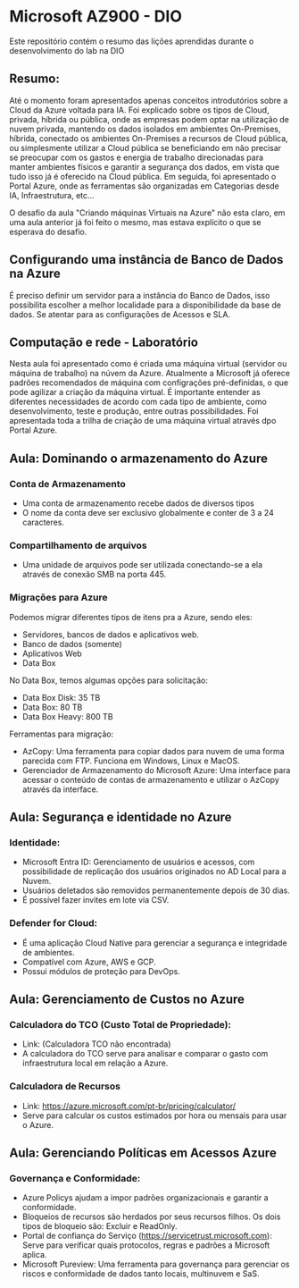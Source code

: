 # Microsoft AZ900 - DIO
Este repositório contém o resumo das lições aprendidas durante o desenvolvimento do lab na DIO

## Resumo:
Até o momento foram apresentados apenas conceitos introdutórios sobre a Cloud da Azure voltada para IA.
Foi explicado sobre os tipos de Cloud, privada, híbrida ou pública, onde as empresas podem optar na utilização de nuvem privada, mantendo os dados isolados em ambientes On-Premises, híbrida, conectado os ambientes On-Premises a recursos de Cloud pública, ou simplesmente utilizar a Cloud pública se beneficiando em não precisar se preocupar com os gastos e energia de trabalho direcionadas para manter ambientes físicos e garantir a segurança dos dados, em vista que tudo isso já é oferecido na Cloud pública.
Em seguida, foi apresentado o Portal Azure, onde as ferramentas são organizadas em Categorias desde IA, Infraestrutura, etc...

O desafio da aula "Criando máquinas Virtuais na Azure" não esta claro, em uma aula anterior já foi feito o mesmo, mas estava explícito o que se esperava do desafio.

## Configurando uma instância de Banco de Dados na Azure
É preciso definir um servidor para a instância do Banco de Dados, isso possibilita escolher a melhor localidade para a disponibilidade da base de dados.
Se atentar para as configurações de Acessos e SLA.

## Computação e rede - Laboratório
Nesta aula foi apresentado como é criada uma máquina virtual (servidor ou máquina de trabalho) na núvem da Azure.
Atualmente a Microsoft já oferece padrões recomendados de máquina com configrações pré-definidas, o que pode agilizar a criação da máquina virtual.
É importante entender as diferentes necessidades de acordo com cada tipo de ambiente, como desenvolvimento, teste e produção, entre outras possibilidades.
Foi apresentada toda a trilha de criação de uma máquina virtual através dpo Portal Azure.

## Aula: Dominando o armazenamento do Azure
### Conta de Armazenamento
- Uma conta de armazenamento recebe dados de diversos tipos
- O nome da conta deve ser exclusivo globalmente e conter de 3 a 24 caracteres.

### Compartilhamento de arquivos
- Uma unidade de arquivos pode ser utilizada conectando-se a ela através de conexão SMB na porta 445.

### Migrações para Azure
Podemos migrar diferentes tipos de itens pra a Azure, sendo eles:
- Servidores, bancos de dados e aplicativos web.
- Banco de dados (somente)
- Aplicativos Web
- Data Box

No Data Box, temos algumas opções para solicitação:
- Data Box Disk: 35 TB
- Data Box: 80 TB
- Data Box Heavy: 800 TB

Ferramentas para migração:
- AzCopy: Uma ferramenta para copiar dados para nuvem de uma forma parecida com FTP. Funciona em Windows, Linux e MacOS.
- Gerenciador de Armazenamento do Microsoft Azure: Uma interface para acessar o conteúdo de contas de armazenamento e utilizar o AzCopy através da interface.

## Aula: Segurança e identidade no Azure

### Identidade:
- Microsoft Entra ID: Gerenciamento de usuários e acessos, com possibilidade de replicação dos usuários originados no AD Local para a Nuvem.
- Usuários deletados são removidos permanentemente depois de 30 dias.
- É possível fazer invites em lote via CSV.

### Defender for Cloud:
- É uma aplicação Cloud Native para gerenciar a segurança e integridade de ambientes.
- Compatível com Azure, AWS e GCP.
- Possui módulos de proteção para DevOps.

## Aula: Gerenciamento de Custos no Azure

### Calculadora do TCO (Custo Total de Propriedade):
- Link: (Calculadora TCO não encontrada)
- A calculadora do TCO serve para analisar e comparar o gasto com infraestrutura local em relação a Azure.

### Calculadora de Recursos
- Link: https://azure.microsoft.com/pt-br/pricing/calculator/ 
- Serve para calcular os custos estimados por hora ou mensais para usar o Azure.

## Aula: Gerenciando Políticas em Acessos Azure

### Governança e Conformidade:
- Azure Policys ajudam a impor padrões organizacionais e garantir a conformidade.
- Bloqueios de recursos são herdados por seus recursos filhos. Os dois tipos de bloqueio são: Excluir e ReadOnly.
- Portal de confiança do Serviço (https://servicetrust.microsoft.com): Serve para verificar quais protocolos, regras e padrões a Microsoft aplica.
- Microsoft Pureview: Uma ferramenta para governança para gerenciar os riscos e conformidade de dados tanto locais, multinuvem e SaS.
